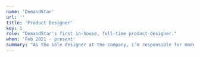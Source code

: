 ```yaml
---
name: 'DemandStar'
url: ''
title: 'Product Designer'
key: 1
role: "DemandStar's first in-house, full-time product designer."
when: 'Feb 2021 - present'
summary: "As the sole designer at the company, I’m responsible for modernizing the user experience of a product first designed in 1998, which includes establishing a new design system, conducting research with our user base and driving our integration of accessibility best practices, including the use of semantic HTML, screen-reader best practices, and plain-language usage. This requires developing and investing in quality working relationships with my colleagues across engineering, support, and sales, as well as with DemandStar’s CEO."
---
```

